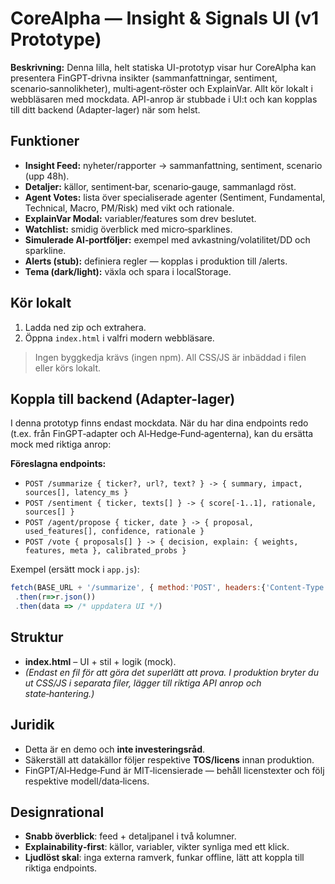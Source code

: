 # CoreAlpha — Insight & Signals UI (v1 Prototype)

**Beskrivning:**
Denna lilla, helt statiska UI-prototyp visar hur CoreAlpha kan presentera FinGPT‑drivna insikter (sammanfattningar, sentiment, scenario‑sannolikheter), multi‑agent‑röster och ExplainVar.
Allt kör lokalt i webbläsaren med mockdata. API-anrop är stubbade i UI:t och kan kopplas till ditt backend (Adapter-lager) när som helst.

## Funktioner
- **Insight Feed:** nyheter/rapporter → sammanfattning, sentiment, scenario (upp 48h).
- **Detaljer:** källor, sentiment‑bar, scenario‑gauge, sammanlagd röst.
- **Agent Votes:** lista över specialiserade agenter (Sentiment, Fundamental, Technical, Macro, PM/Risk) med vikt och rationale.
- **ExplainVar Modal:** variabler/features som drev beslutet.
- **Watchlist:** smidig överblick med micro‑sparklines.
- **Simulerade AI‑portföljer:** exempel med avkastning/volatilitet/DD och sparkline.
- **Alerts (stub):** definiera regler — kopplas i produktion till /alerts.
- **Tema (dark/light):** växla och spara i localStorage.

## Kör lokalt
1. Ladda ned zip och extrahera.
2. Öppna `index.html` i valfri modern webbläsare.

> Ingen byggkedja krävs (ingen npm). All CSS/JS är inbäddad i filen eller körs lokalt.

## Koppla till backend (Adapter-lager)
I denna prototyp finns endast mockdata. När du har dina endpoints redo (t.ex. från FinGPT‑adapter och AI‑Hedge‑Fund‑agenterna), kan du ersätta mock med riktiga anrop:

**Föreslagna endpoints:**
- `POST /summarize { ticker?, url?, text? } -> { summary, impact, sources[], latency_ms }`
- `POST /sentiment { ticker, texts[] } -> { score[-1..1], rationale, sources[] }`
- `POST /agent/propose { ticker, date } -> { proposal, used_features[], confidence, rationale }`
- `POST /vote { proposals[] } -> { decision, explain: { weights, features, meta }, calibrated_probs }`

Exempel (ersätt mock i `app.js`):
```js
fetch(BASE_URL + '/summarize', { method:'POST', headers:{'Content-Type':'application/json'}, body: JSON.stringify({ ticker:'NVDA', url }) })
 .then(r=>r.json())
 .then(data => /* uppdatera UI */)
```

## Struktur
- **index.html** – UI + stil + logik (mock).
- *(Endast en fil för att göra det superlätt att prova. I produktion bryter du ut CSS/JS i separata filer, lägger till riktiga API anrop och state‑hantering.)*

## Juridik
- Detta är en demo och **inte investeringsråd**.
- Säkerställ att datakällor följer respektive **TOS/licens** innan produktion.
- FinGPT/AI‑Hedge‑Fund är MIT‑licensierade — behåll licenstexter och följ respektive modell/data‑licens.

## Designrational
- **Snabb överblick**: feed + detaljpanel i två kolumner.
- **Explainability‑first**: källor, variabler, vikter synliga med ett klick.
- **Ljudlöst skal**: inga externa ramverk, funkar offline, lätt att koppla till riktiga endpoints.

